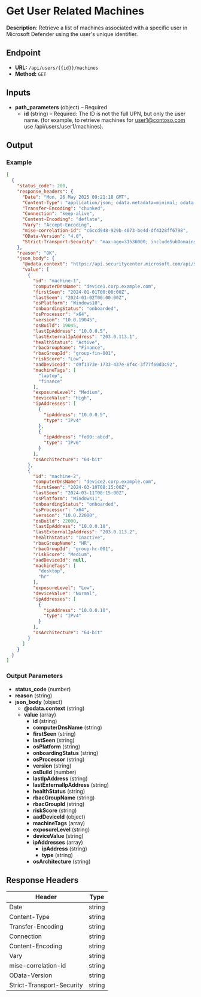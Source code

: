 # Get User Related Machines

**Description**: Retrieve a list of machines associated with a specific user in Microsoft Defender using the user's unique identifier.

## Endpoint

- **URL:** `/api/users/{{id}}/machines`
- **Method:** `GET`
## Inputs

- **path_parameters** (object) – Required
  - **id** (string) – Required: The ID is not the full UPN, but only the user name. (for example, to retrieve machines for user1@contoso.com use /api/users/user1/machines).
## Output

### Example

```json
[
  {
    "status_code": 200,
    "response_headers": {
      "Date": "Mon, 26 May 2025 09:21:18 GMT",
      "Content-Type": "application/json; odata.metadata=minimal; odata.streaming=true; charset=utf-8",
      "Transfer-Encoding": "chunked",
      "Connection": "keep-alive",
      "Content-Encoding": "deflate",
      "Vary": "Accept-Encoding",
      "mise-correlation-id": "c6ccd948-929b-4073-be4d-df4328ff6798",
      "OData-Version": "4.0",
      "Strict-Transport-Security": "max-age=31536000; includeSubDomains"
    },
    "reason": "OK",
    "json_body": {
      "@odata.context": "https://api.securitycenter.microsoft.com/api/$metadata#Machines",
      "value": [
        {
          "id": "machine-1",
          "computerDnsName": "device1.corp.example.com",
          "firstSeen": "2024-01-01T00:00:00Z",
          "lastSeen": "2024-01-02T00:00:00Z",
          "osPlatform": "Windows10",
          "onboardingStatus": "onboarded",
          "osProcessor": "x64",
          "version": "10.0.19045",
          "osBuild": 19045,
          "lastIpAddress": "10.0.0.5",
          "lastExternalIpAddress": "203.0.113.1",
          "healthStatus": "Active",
          "rbacGroupName": "Finance",
          "rbacGroupId": "group-fin-001",
          "riskScore": "Low",
          "aadDeviceId": "d9f1373e-1733-437e-8f4c-3f77f60d3c92",
          "machineTags": [
            "laptop",
            "finance"
          ],
          "exposureLevel": "Medium",
          "deviceValue": "High",
          "ipAddresses": [
            {
              "ipAddress": "10.0.0.5",
              "type": "IPv4"
            },
            {
              "ipAddress": "fe80::abcd",
              "type": "IPv6"
            }
          ],
          "osArchitecture": "64-bit"
        },
        {
          "id": "machine-2",
          "computerDnsName": "device2.corp.example.com",
          "firstSeen": "2024-03-10T08:15:00Z",
          "lastSeen": "2024-03-11T08:15:00Z",
          "osPlatform": "Windows11",
          "onboardingStatus": "onboarded",
          "osProcessor": "x64",
          "version": "10.0.22000",
          "osBuild": 22000,
          "lastIpAddress": "10.0.0.10",
          "lastExternalIpAddress": "203.0.113.2",
          "healthStatus": "Inactive",
          "rbacGroupName": "HR",
          "rbacGroupId": "group-hr-001",
          "riskScore": "Medium",
          "aadDeviceId": null,
          "machineTags": [
            "desktop",
            "hr"
          ],
          "exposureLevel": "Low",
          "deviceValue": "Normal",
          "ipAddresses": [
            {
              "ipAddress": "10.0.0.10",
              "type": "IPv4"
            }
          ],
          "osArchitecture": "64-bit"
        }
      ]
    }
  }
]
```
### Output Parameters

- **status_code** (number)
- **reason** (string)
- **json_body** (object)
  - **@odata.context** (string)
  - **value** (array)
    - **id** (string)
    - **computerDnsName** (string)
    - **firstSeen** (string)
    - **lastSeen** (string)
    - **osPlatform** (string)
    - **onboardingStatus** (string)
    - **osProcessor** (string)
    - **version** (string)
    - **osBuild** (number)
    - **lastIpAddress** (string)
    - **lastExternalIpAddress** (string)
    - **healthStatus** (string)
    - **rbacGroupName** (string)
    - **rbacGroupId** (string)
    - **riskScore** (string)
    - **aadDeviceId** (object)
    - **machineTags** (array)
    - **exposureLevel** (string)
    - **deviceValue** (string)
    - **ipAddresses** (array)
      - **ipAddress** (string)
      - **type** (string)
    - **osArchitecture** (string)
## Response Headers

| Header | Type |
|--------|------|
| Date | string |
| Content-Type | string |
| Transfer-Encoding | string |
| Connection | string |
| Content-Encoding | string |
| Vary | string |
| mise-correlation-id | string |
| OData-Version | string |
| Strict-Transport-Security | string |